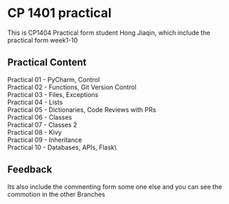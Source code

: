 # CP 1401 practical
This is CP1404 Practical form student Hong Jiaqin, which include the practical form week1-10
## Practical Content
Practical 01 - PyCharm, Control\
Practical 02 - Functions, Git Version Control\
Practical 03 - Files, Exceptions\
Practical 04 - Lists\
Practical 05 - Dictionaries, Code Reviews with PRs\
Practical 06 - Classes\
Practical 07 - Classes 2\
Practical 08 - Kivy\
Practical 09 - Inheritance\
Practical 10 - Databases, APIs, Flask\
## Feedback
Its also include the commenting form some one else and you can see the commotion in the other Branches